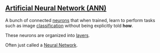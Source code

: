 ## [Artificial Neural Network (ANN)](#artificial-neural-network)

A bunch of connected [neurons](#neuron) that when trained, learn to perform tasks such as image [classification](#classification) without being explicitly told **how**.

These neurons are organized into [layers](#layer).

Often just called a [Neural Network](#neural-network).